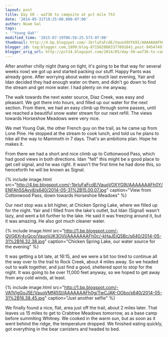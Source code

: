 ```yaml
---
layout: post
title: Day 50 - wa736 to campsite at pct mile 753
date: '2014-05-31T19:25:00.000-07:00'
author: Noam Gal
tags:
- '"Young Oak"'
modified_time: '2015-07-19T06:56:25.573-07:00'
thumbnail: http://4.bp.blogspot.com/-1brluFaFcdE/VauoVOXYG9I/AAAAAAAFh0Y/ENFAh5SAvy8/s72-c/2014-05-31%2B15.00.07.jpg
blogger_id: tag:blogger.com,1999:blog-8715620883377891841.post-945474979371077942
blogger_orig_url: http://pct14.blogspot.com/2014/05/day-50-wa736-to-campsite-at-pct-mile-753.html
---
```


After another chilly night (hang on tight, it's going to be that way for several weeks now) we got up and started packing our stuff. Happy Pants was already gone. After worrying about water so much last evening, Yair and Idan decided they had enough water on them, and didn't go down to find the stream and get more water. I had plenty on me anyway.

The walk towards the next water source, Diaz Creek, was easy and pleasant. We got there into hours, and filled up our water for the next section. From there, we had an easy climb up through some passes, until we reached a beautiful snow water stream for our next refill. The views towards Horseshoe Meadows were very nice.

We met Young Oak, the other French guy on the trail, as he came up from Lone Pine. He stopped at the stream to cook lunch, and told us he plans to hike all the way to Mammoth in 7 days. That's an ambitions plan. Hope he makes it.

From there we had a short and nice climb up to Cottonwood Pass, which had good views in both directions. Idan "felt" this might be a good place to get cell signal, and he was right. It wasn't the first time he had done this, so henceforth he will be known as Signal.

{% include image.html src="http://4.bp.blogspot.com/-1brluFaFcdE/VauoVOXYG9I/AAAAAAAFh0Y/ENFAh5SAvy8/s640/2014-05-31%2B15.00.07.jpg" caption="View from Cottonwood Pass, down towards Horseshoe Meadoes" %}

Our next stop was a bit higher, at Chicken Spring Lake, where we filled up for the night. Yair and I filled from the lake's outlet, but Idan (Signal) wasn't lazy, and went a bit further to the lake. He said it was freezing around it, but it was amazing. He also got much cleaner water.

{% include image.html src="http://1.bp.blogspot.com/-QVG6Xr4yQco/VauoVJK3OVI/AAAAAAAFh0c/-kHaJEjQ5Bc/s640/2014-05-31%2B16.32.38.jpg" caption="Chicken Spring Lake, our water source for the evening" %}

It was getting a bit late, at 16:15, and we were a bit too tired to continue all the way over to the trail to Rock Creek, about 4 miles away. So we headed out to walk together, and just find a good, sheltered spot to stop for the night. It was going to be over 11,000 feet anyway, so we hoped to get away from any cold winds, at least.

{% include image.html src="http://1.bp.blogspot.com/-VA1VlgGoJ5E/VauoVMf45SI/AAAAAAAFh0g/TwCJAK-OObo/s640/2014-05-31%2B16.38.45.jpg" caption="Just another selfie" %}

We finally found a nice, flat, area just off the trail, about 2 miles later. That leaves us 15 miles to get to Crabtree Meadows tomorrow, as a base camp before summiting Whitney. We cooked in the warm sun, but as soon as it went behind the ridge, the temperature dropped. We finished eating quickly, got everything in the bear canisters and headed to bed.
